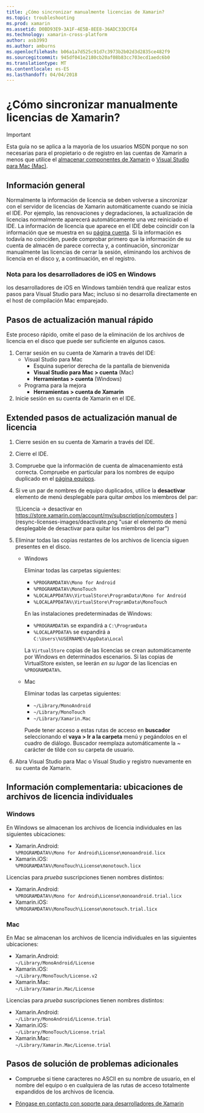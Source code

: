 ```yaml
---
title: ¿Cómo sincronizar manualmente licencias de Xamarin?
ms.topic: troubleshooting
ms.prod: xamarin
ms.assetid: D0BD93E9-3A1F-4E5B-8EE8-36ADC33DCFE4
ms.technology: xamarin-cross-platform
author: asb3993
ms.author: amburns
ms.openlocfilehash: b06a1a7d525c91d7c3973b2b02d3d2835ce482f9
ms.sourcegitcommit: 945df041e2180cb20af08b83cc703ecd1aedc6b0
ms.translationtype: MT
ms.contentlocale: es-ES
ms.lasthandoff: 04/04/2018
---
```

# <a name="how-do-i-manually-resynchronize-xamarin-licenses"></a>¿Cómo sincronizar manualmente licencias de Xamarin?

> [!IMPORTANT]
> Esta guía no se aplica a la mayoría de los usuarios MSDN porque no son necesarias para el propietario o de registro en las cuentas de Xamarin a menos que utilice el [almacenar componentes de Xamarin](https://components.xamarin.com/) o [Visual Studio para Mac (Mac)](~/cross-platform/get-started/requirements.md).




## <a name="overview"></a>Información general

Normalmente la información de licencia se deben volverse a sincronizar con el servidor de licencias de Xamarin automáticamente cuando se inicia el IDE. Por ejemplo, las renovaciones y degradaciones, la actualización de licencias normalmente aparecerá automáticamente una vez reiniciado el IDE. La información de licencia que aparece en el IDE debe coincidir con la información que se muestra en su [página cuenta](https://store.xamarin.com/account/my/subscription/computers). Si la información es todavía no coinciden, puede comprobar primero que la información de su cuenta de almacén de parece correcta y, a continuación, sincronizar manualmente las licencias de cerrar la sesión, eliminando los archivos de licencia en el disco y, a continuación, en el registro.

### <a name="note-for-ios-developers-on-windows"></a>Nota para los desarrolladores de iOS en Windows

los desarrolladores de iOS en Windows también tendrá que realizar estos pasos para Visual Studio para Mac; incluso si no desarrolla directamente en el host de compilación Mac emparejado.

## <a name="quick-manual-refresh-steps"></a>Pasos de actualización manual rápido

Este proceso rápido, omite el paso de la eliminación de los archivos de licencia en el disco que puede ser suficiente en algunos casos. 

1.  Cerrar sesión en su cuenta de Xamarin a través del IDE:
    -   Visual Studio para Mac
        -   Esquina superior derecha de la pantalla de bienvenida
        -   **Visual Studio para Mac > cuenta** (Mac)
        -   **Herramientas > cuenta** (Windows)
    -   Programa para la mejora
        -   **Herramientas > cuenta de Xamarin**
2.  Inicie sesión en su cuenta de Xamarin en el IDE.

## <a name="extended-manual-license-refresh-steps"></a>Extended pasos de actualización manual de licencia

1.  Cierre sesión en su cuenta de Xamarin a través del IDE. 
2.  Cierre el IDE.
3.  Compruebe que la información de cuenta de almacenamiento está correcta. Compruebe en particular para los nombres de equipo duplicado en el [página equipos](https://store.xamarin.com/account/my/subscription/computers).

4.  Si ve un par de nombres de equipo duplicados, utilice la **desactivar** elemento de menú desplegable para quitar _ambos_ los miembros del par:
    
    ![Licencia -> desactivar en https://store.xamarin.com/account/my/subscription/computers ] (resync-licenses-images/deactivate.png "usar el elemento de menú desplegable de desactivar para quitar los miembros del par")

5.  Eliminar todas las copias restantes de los archivos de licencia siguen presentes en el disco.
    -   Windows

        Eliminar todas las carpetas siguientes:
        -   `%PROGRAMDATA%\Mono for Android`
        -   `%PROGRAMDATA%\MonoTouch`
        -   `%LOCALAPPDATA%\VirtualStore\ProgramData\Mono for Android`
        -   `%LOCALAPPDATA%\VirtualStore\ProgramData\MonoTouch`

        En las instalaciones predeterminadas de Windows:
        -   `%PROGRAMDATA%` se expandirá a `C:\ProgramData`
        -   `%LOCALAPPDATA%` se expandirá a `C:\Users\%USERNAME%\AppData\Local`

        La `VirtualStore` copias de las licencias se crean automáticamente por Windows en determinados escenarios. Si las copias de VirtualStore existen, se leerán _en su lugar_ de las licencias en `%PROGRAMDATA%`.

    -   Mac

        Eliminar todas las carpetas siguientes:

        -   `~/Library/MonoAndroid`
        -   `~/Library/MonoTouch`
        -   `~/Library/Xamarin.Mac`

        Puede tener acceso a estas rutas de acceso en **buscador** seleccionando el **vaya > Ir a la carpeta** menú y pegándolos en el cuadro de diálogo. Buscador reemplaza automáticamente la ~ carácter de tilde con su carpeta de usuario.

6.  Abra Visual Studio para Mac o Visual Studio y registro nuevamente en su cuenta de Xamarin.

## <a name="supplementary-information-individual-license-file-locations"></a>Información complementaria: ubicaciones de archivos de licencia individuales

### <a name="windows"></a>Windows

En Windows se almacenan los archivos de licencia individuales en las siguientes ubicaciones:

-   Xamarin.Android:  
     `%PROGRAMDATA%\Mono for Android\License\monoandroid.licx`
-   Xamarin.iOS:  
     `%PROGRAMDATA%\MonoTouch\License\monotouch.licx`

Licencias para *prueba* suscripciones tienen nombres distintos:

-   Xamarin.Android:  
     `%PROGRAMDATA%\Mono for Android\License\monoandroid.trial.licx`
-   Xamarin.iOS:  
     `%PROGRAMDATA%\MonoTouch\License\monotouch.trial.licx`

### <a name="mac"></a>Mac

En Mac se almacenan los archivos de licencia individuales en las siguientes ubicaciones:

-   Xamarin.Android:  
     `~/Library/MonoAndroid/License`
-   Xamarin.iOS:  
     `~/Library/MonoTouch/License.v2`
-   Xamarin.Mac:  
     `~/Library/Xamarin.Mac/License`

Licencias para *prueba* suscripciones tienen nombres distintos:

-   Xamarin.Android:  
     `~/Library/MonoAndroid/License.trial`
-   Xamarin.iOS:  
     `~/Library/MonoTouch/License.trial`
-   Xamarin.Mac:  
     `~/Library/Xamarin.Mac/License.trial`

## <a name="additional-troubleshooting-steps"></a>Pasos de solución de problemas adicionales

-   Compruebe si tiene caracteres no ASCII en su nombre de usuario, en el nombre del equipo o en cualquiera de las rutas de acceso totalmente expandidos de los archivos de licencia.

-   [Póngase en contacto con soporte para desarrolladores de Xamarin](http://xamarin.com/support)
